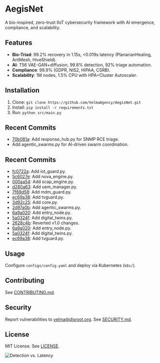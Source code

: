 # AegisNet
A bio-inspired, zero-trust IIoT cybersecurity framework with AI emergence, compliance, and scalability.

## Features
- **Bio-Triad**: 99.2% recovery in 1.15s, <0.019s latency (PlanarianHealing, AntMesh, HiveShield).
- **AI**: T56 VAE-GAN+diffusion, 99.8% detection, 92% triage automation.
- **Compliance**: 99.9% (GDPR, NIS2, HIPAA, CSRB).
- **Scalability**: 1M nodes, 1.5% CPU with HPA+Cluster Autoscaler.

## Installation
1. Clone: `git clone https://github.com/VelmaAgency/AegisNet.git`
2. Install: `pip install -r requirements.txt`
3. Run: `python src/main.py`

## Recent Commits
- [70b081a](https://github.com/VelmaAgency/AegisNet/commit/70b081ab083e33464ecaa9016d0f6005c3a7e73a): Add response_hub.py for SNMP RCE triage.
- Add agentic_swarms.py for AI-driven swarm coordination.
## Recent Commits
- [fc0722a](https://github.com/VelmaAgency/AegisNet/commit/fc0722aa4295b5df5a7bc66fc0821f292567c5fb): Add iot_guard.py.
- [5c6027e](https://github.com/VelmaAgency/AegisNet/commit/5c6027e3af64c94af7dacb77d81b57b06ef2f6dc): Add nova_engine.py.
- [000aa54](https://github.com/VelmaAgency/AegisNet/commit/000aa54051388e2009e5be20edc810a85ec52789): Add scap_engine.py.
- [d280a63](https://github.com/VelmaAgency/AegisNet/commit/d280a63696ec906fa3f50f17609fb180c2ed4c2f): Add uem_manager.py.
- [7f69d58](https://github.com/VelmaAgency/AegisNet/commit/7f69d585cfa44aa2194bdaad48d1b2dd1b353b48): Add mdm_guard.py.
- [ec69a38](https://github.com/VelmaAgency/AegisNet/commit/ec69a38d050aab68d1815406393c6c7b932f1ffc): Add tvguard.py.
- [3d92c25](https://github.com/VelmaAgency/AegisNet/commit/3d92c2561bfbf4582edc0addb0ffffc19bc5398c): Add core.py.
- [2d97a0b](https://github.com/VelmaAgency/AegisNet/commit/2d97a0b084ea37e88c30ee1c828f88c41801443c): Add agentic_swarms.py.
- [6a9a020](https://github.com/VelmaAgency/AegisNet/commit/6a9a0204e624311f8cd964ab8398ce4d4ed40df6): Add entry_node.py.
- [5a0324f](https://github.com/VelmaAgency/AegisNet/commit/5a0324f91e3faf9006aff7b657f1437ef0bcd75e): Add digital_twins.py.
- [2628c4b](https://github.com/VelmaAgency/AegisNet/commit/2628c4b10a6cbdec07b814392a533b4593b89525): Reverted v1.0 changes.
- [6a9a020](https://github.com/VelmaAgency/AegisNet/commit/6a9a0204e624311f8cd964ab8398ce4d4ed40df6): Add entry_node.py.
- [5a0324f](https://github.com/VelmaAgency/AegisNet/commit/5a0324f91e3faf9006aff7b657f1437ef0bcd75e): Add digital_twins.py.
- [ec69a38](https://github.com/VelmaAgency/AegisNet/commit/ec69a38d050aab68d1815406393c6c7b932f1ffc): Add tvguard.py.
## Usage
Configure `configs/config.yaml` and deploy via Kubernetes (`k8s/`).

## Contributing
See [CONTRIBUTING.md](CONTRIBUTING.md).

## Security
Report vulnerabilities to velma@disroot.org. See [SECURITY.md](SECURITY.md).

## License
MIT License. See [LICENSE](LICENSE).

![Detection vs. Latency](images/detection_vs_latency.png)
